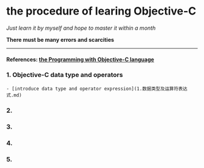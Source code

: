 # the procedure of learing Objective-C

*Just learn it by myself and hope to master it within a month*

**There must be many errors and scarcities**
***

#### References: [the Programming with Objective-C language](https://developer.apple.com/library/mac/documentation/Cocoa/Conceptual/ProgrammingWithObjectiveC/ProgrammingWithObjectiveC.pdf)

### 1. Objective-C data type and operators
	- [introduce data type and operator expression](1.数据类型及运算符表达式.md)

### 2. 

### 3.

### 4.

### 5.
